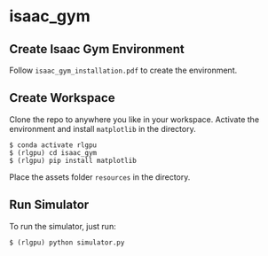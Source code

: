 # isaac_gym

## Create Isaac Gym Environment
Follow `isaac_gym_installation.pdf` to create the environment.

## Create Workspace
Clone the repo to anywhere you like in your workspace. Activate the environment and install `matplotlib` in the directory.
<br/>
```commandLine
$ conda activate rlgpu
$ (rlgpu) cd isaac_gym
$ (rlgpu) pip install matplotlib
```
Place the assets folder `resources` in the directory.

## Run Simulator
To run the simulator, just run:
```commandline
$ (rlgpu) python simulator.py
```